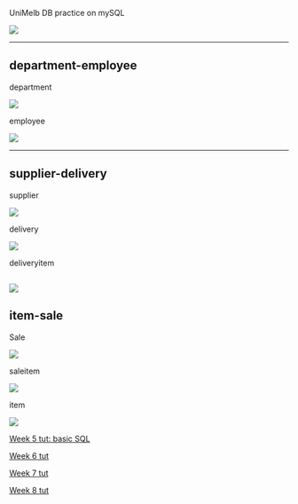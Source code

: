 UniMelb DB practice on mySQL

![](Src/physical%20model.jpg)

---
## department-employee

department

![](Src/department.png)

employee

![](Src/employee.png)

---
## supplier-delivery

supplier

![](Src/supplier.png)

delivery

![](Src/delivery.png)

deliveryitem

![](Src/deliveryitem.png)
---
## item-sale 

Sale

![](Src/sale.png)

saleitem

![](Src/saleitem.png)

item

![](Src/item.png)


[Week 5 tut: basic SQL](WK5/readme.md)

[Week 6 tut](WK6/readme.md)

[Week 7 tut](WK7/readme.md)

[Week 8 tut](WK8/readme.md)



